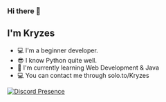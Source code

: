 ### Hi there 👋

## I'm Kryzes

 - 💻 I'm a beginner developer.
 - 😎 I know Python quite well.
 - 🤖 I'm currently learning Web Development & Java
 - 💻 You can contact me through solo.to/Kryzes

[![Discord Presence](https://lanyard.cnrad.dev/api/709703395262595082)](https://discord.com/users/709703395262595082)

